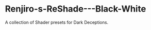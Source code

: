 # Renjiro-s-ReShade---Black-White
A collection of Shader presets for Dark Deceptions.

<!-- Uploading "ezgif-588d2d58c78e3.png"... -->
